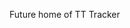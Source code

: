 <!-- TITLE: TT Tracker Home -->
<!-- SUBTITLE: Home page for TT Tracker Documentation -->

Future home of TT Tracker